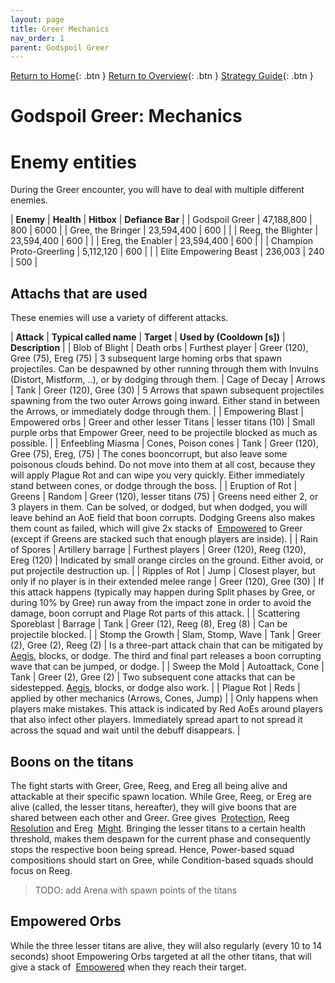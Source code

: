 ```yaml
---
layout: page
title: Greer Mechanics
nav_order: 1
parent: Godspoil Greer
---
```


[Return to Home](../index.html){: .btn } [Return to Overview](./overview.html){: .btn } [Strategy Guide](./example-strategy.html){: .btn }

# Godspoil Greer: Mechanics


# Enemy entities
During the Greer encounter, you will have to deal with multiple different enemies.

| **Enemy** | **Health** | **Hitbox** | **Defiance Bar** |
| Godspoil Greer | 47,188,800 | 800 | 6000 |
| Gree, the Bringer | 23,594,400 | 600 | |
| Reeg, the Blighter | 23,594,400 | 600 | |
| Ereg, the Enabler | 23,594,400 | 600 | |
| Champion Proto-Greerling | 5,112,120 | 600 | |
| Elite Empowering Beast | 236,003 | 240 | 500 |


## Attachs that are used

These enemies will use a variety of different attacks.

| **Attack** | **Typical called name** | **Target** | **Used by (Cooldown [s])** | **Description** |
| Blob of Blight | Death orbs | Furthest player | Greer (120), Gree (75), Ereg (75) | 3 subsequent large homing orbs that spawn projectiles. Can be despawned by other running through them with Invulns (Distort, Mistform, ..), or by dodging through them.
| Cage of Decay | Arrows | Tank | Greer (120), Gree (30) | 5 Arrows that spawn subsequent projectiles spawning from the two outer Arrows going inward. Either stand in between the Arrows, or immediately dodge through them. |
| Empowering Blast | Empowered orbs | Greer and other lesser Titans | lesser titans (10) | Small purple orbs that Empower Greer, need to be projectile blocked as much as possible. |
| Enfeebling Miasma | Cones, Poison cones | Tank | Greer (120), Gree (75), Ereg, (75) | The cones booncorrupt, but also leave some poisonous clouds behind. Do not move into them at all cost, because they will apply Plague Rot and can wipe you very quickly. Either immediately stand between cones, or dodge through the boss. |
| Eruption of Rot | Greens | Random | Greer (120), lesser titans (75) | Greens need either 2, or 3 players in them. Can be solved, or dodged, but when dodged, you will leave behind an AoE field that boon corrupts. Dodging Greens also makes them count as failed, which will give 2x stacks of <img class="inline empowered"> [Empowered](https://wiki.guildwars2.com/wiki/Empowered_(Greer,_the_Blightbringer)) to Greer (except if Greens are stacked such that enough players are inside). |
| Rain of Spores | Artillery barrage | Furthest players | Greer (120), Reeg (120), Ereg (120) | Indicated by small orange circles on the ground. Either avoid, or put projectile destruction up. |
| Ripples of Rot | Jump | Closest player, but only if no player is in their extended melee range | Greer (120), Gree (30) | If this attack happens (typically may happen during Split phases by Gree, or during 10% by Gree) run away from the impact zone in order to avoid the damage, boon corrupt and Plage Rot parts of this attack. |
| Scattering Sporeblast | Barrage | Tank | Greer (12), Reeg (8), Ereg (8) | Can be projectile blocked. |
| Stomp the Growth | Slam, Stomp, Wave | Tank | Greer (2), Gree (2), Reeg (2) | Is a three-part attack chain that can be mitigated by <img class="inline aegis"> [Aegis](https://wiki.guildwars2.com/wiki/Aegis), blocks, or dodge. The third and final part releases a boon corrupting wave that can be jumped, or dodge. |
| Sweep the Mold | Autoattack, Cone | Tank | Greer (2), Gree (2) | Two subsequent cone attacks that can be sidestepped. [Aegis](https://wiki.guildwars2.com/wiki/Aegis), blocks, or dodge also work. |
| Plague Rot | Reds | applied by other mechanics (Arrows, Cones, Jump) |  | Only happens when players make mistakes. This attack is indicated by Red AoEs around players that also infect other players. Immediately spread apart to not spread it across the squad and wait until the debuff disappears. |

## Boons on the titans
The fight starts with Greer, Gree, Reeg, and Ereg all being alive and attackable at their specific spawn location. While Gree, Reeg, or Ereg are alive (called, the lesser titans, hereafter), they will give boons that are shared between each other and Greer. Gree gives <img class="inline protection"> [Protection](https://wiki.guildwars2.com/wiki/Protection), Reeg <img class="inline resolution"> [Resolution](https://wiki.guildwars2.com/wiki/Resolution) and Ereg <img class="inline might"> [Might](https://wiki.guildwars2.com/wiki/Might). Bringing the lesser titans to a certain health threshold, makes them despawn for the current phase and consequently stops the respective boon being spread. Hence, Power-based squad compositions should start on Gree, while Condition-based squads should focus on Reeg.

> TODO: add Arena with spawn points of the titans

## Empowered Orbs
While the three lesser titans are alive, they will also regularly (every 10 to 14 seconds) shoot Empowering Orbs targeted at all the other titans, that will give a stack of <img class="inline empowered"> [Empowered](https://wiki.guildwars2.com/wiki/Empowered_(Greer,_the_Blightbringer)) when they reach their target. 
